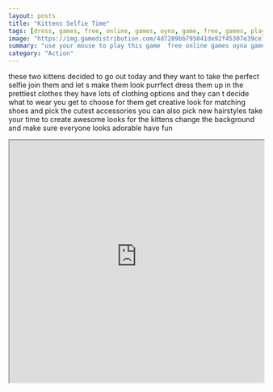 ```yaml
---
layout: posts
title: "Kittens Selfie Time"
tags: [dress, games, free, online, games, oyna, game, free, games, play, play, games]
image: "https://img.gamedistribution.com/4d7289bb795041de92f45307e39ce7af.jpg"
summary: "use your mouse to play this game  free online games oyna game free games play play games"
category: "Action"
---
```


these two kittens decided to go out today and they want to take the perfect selfie join them and let s make them look purrfect dress them up in the prettiest clothes they have lots of clothing options and they can t decide what to wear you get to choose for them get creative look for matching shoes and pick the cutest accessories you can also pick new hairstyles take your time to create awesome looks for the kittens change the background and make sure everyone looks adorable have fun

<iframe width="100%" height="480px;" src="https://html5.gamedistribution.com/4d7289bb795041de92f45307e39ce7af/"></iframe>